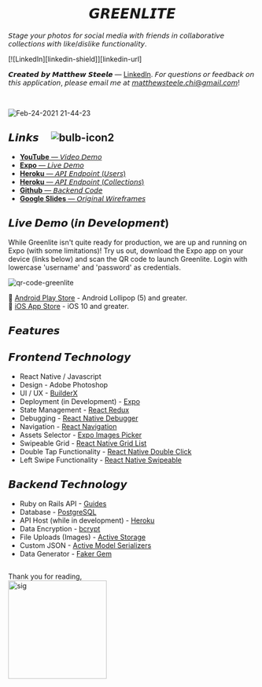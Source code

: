 <div align="center">
	<h1>𝙂𝙍𝙀𝙀𝙉𝙇𝙄𝙏𝙀</h1>
</div>

𝘚𝘵𝘢𝘨𝘦 𝘺𝘰𝘶𝘳 𝘱𝘩𝘰𝘵𝘰𝘴 𝘧𝘰𝘳 𝘴𝘰𝘤𝘪𝘢𝘭 𝘮𝘦𝘥𝘪𝘢 𝘸𝘪𝘵𝘩 𝘧𝘳𝘪𝘦𝘯𝘥𝘴 𝘪𝘯 𝘤𝘰𝘭𝘭𝘢𝘣𝘰𝘳𝘢𝘵𝘪𝘷𝘦 𝘤𝘰𝘭𝘭𝘦𝘤𝘵𝘪𝘰𝘯𝘴 𝘸𝘪𝘵𝘩 𝘭𝘪𝘬𝘦/𝘥𝘪𝘴𝘭𝘪𝘬𝘦 𝘧𝘶𝘯𝘤𝘵𝘪𝘰𝘯𝘢𝘭𝘪𝘵𝘺.

[![LinkedIn][linkedin-shield]][linkedin-url]

𝘾𝙧𝙚𝙖𝙩𝙚𝙙 𝙗𝙮 𝙈𝙖𝙩𝙩𝙝𝙚𝙬 𝙎𝙩𝙚𝙚𝙡𝙚 — [LinkedIn](https://www.linkedin.com/in/matthewsteeleonline/ "LinkedIn"). 𝘍𝘰𝘳 𝘲𝘶𝘦𝘴𝘵𝘪𝘰𝘯𝘴 𝘰𝘳 𝘧𝘦𝘦𝘥𝘣𝘢𝘤𝘬 𝘰𝘯 𝘵𝘩𝘪𝘴 𝘢𝘱𝘱𝘭𝘪𝘤𝘢𝘵𝘪𝘰𝘯, 𝘱𝘭𝘦𝘢𝘴𝘦 𝘦𝘮𝘢𝘪𝘭 𝘮𝘦 𝘢𝘵 𝘮𝘢𝘵𝘵𝘩𝘦𝘸𝘴𝘵𝘦𝘦𝘭𝘦.𝘤𝘩𝘪@𝘨𝘮𝘢𝘪𝘭.𝘤𝘰𝘮!

<br>

![Feb-24-2021 21-44-23](https://user-images.githubusercontent.com/68616411/109099936-870a7880-76e9-11eb-9379-4e9d01221789.gif)

## 𝙇𝙞𝙣𝙠𝙨 &nbsp; &nbsp; ![bulb-icon2](https://user-images.githubusercontent.com/68616411/109095132-c4b6d380-76e0-11eb-9e0b-1fa3d9ebbc28.png)

- [**YouTube** — 𝘝𝘪𝘥𝘦𝘰 𝘋𝘦𝘮𝘰](https://youtu.be/SDzlYMgTgJo "Video Demo")
- [**Expo** — 𝘓𝘪𝘷𝘦 𝘋𝘦𝘮𝘰](https://expo.io/@thrlstl/projects/Greenlite-v1 "Expo Project")
- [**Heroku** — 𝘈𝘗𝘐 𝘌𝘯𝘥𝘱𝘰𝘪𝘯𝘵 (𝘜𝘴𝘦𝘳𝘴)](https://greenlite-api.herokuapp.com/users "Users")
- [**Heroku** — 𝘈𝘗𝘐 𝘌𝘯𝘥𝘱𝘰𝘪𝘯𝘵 (𝘊𝘰𝘭𝘭𝘦𝘤𝘵𝘪𝘰𝘯𝘴)](https://greenlite-api.herokuapp.com/collections "Collections")
- [**Github** — 𝘉𝘢𝘤𝘬𝘦𝘯𝘥 𝘊𝘰𝘥𝘦](https://expo.io/@thrlstl/projects/Greenlite-v1 "Expo Project")
- [**Google Slides** — 𝘖𝘳𝘪𝘨𝘪𝘯𝘢𝘭 𝘞𝘪𝘳𝘦𝘧𝘳𝘢𝘮𝘦𝘴](https://docs.google.com/presentation/d/1JG9L8HLQq4nwDL0WmymSsAhJ2Arh5Z5SpWQfLKfu8SM/edit#slide=id.ga510280fae_0_111 "Expo Project")

## 𝙇𝙞𝙫𝙚 𝘿𝙚𝙢𝙤 (𝙞𝙣 𝘿𝙚𝙫𝙚𝙡𝙤𝙥𝙢𝙚𝙣𝙩)

While Greenlite isn't quite ready for production, we are up and running on Expo (with some limitations)! Try us out, download the Expo app on your device (links below) and scan the QR code to launch Greenlite. Login with lowercase 'username' and 'password' as credentials.

![qr-code-greenlite](https://user-images.githubusercontent.com/68616411/109096799-d352ba00-76e3-11eb-9052-1fdda6906705.png)

🤖 [Android Play Store](https://play.google.com/store/apps/details?id=host.exp.exponent "Android") - Android Lollipop (5) and greater.  
🍎 [iOS App Store](https://itunes.com/apps/exponent "Apple") - iOS 10 and greater.

## 𝙁𝙚𝙖𝙩𝙪𝙧𝙚𝙨

## 𝙁𝙧𝙤𝙣𝙩𝙚𝙣𝙙 𝙏𝙚𝙘𝙝𝙣𝙤𝙡𝙤𝙜𝙮

- React Native / Javascript
- Design - Adobe Photoshop
- UI / UX - [BuilderX](https://builderx.io/ "BuilderX")
- Deployment (in Development) - [Expo](https://expo.io/ "Expo")
- State Management - [React Redux](https://github.com/reduxjs/react-redux "React Redux")
- Debugging - [React Native Debugger](https://github.com/jhen0409/react-native-debugger "React Native Debugger")
- Navigation - [React Navigation](https://github.com/react-navigation/react-navigation "React Navigation")
- Assets Selector - [Expo Images Picker](https://github.com/natysoz/expo-images-picker "React Navigation")
- Swipeable Grid - [React Native Grid List](https://github.com/gusgard/react-native-grid-list "React Native Grid List")
- Double Tap Functionality - [React Native Double Click](https://github.com/dwicao/react-native-double-click "React Native Double Click")
- Left Swipe Functionality - [React Native Swipeable](https://github.com/jshanson7/react-native-swipeable "React Native Swipeable")

## 𝘽𝙖𝙘𝙠𝙚𝙣𝙙 𝙏𝙚𝙘𝙝𝙣𝙤𝙡𝙤𝙜𝙮

- Ruby on Rails API - [Guides](https://guides.rubyonrails.org/api_app.html "Guides")
- Database - [PostgreSQL](https://www.postgresql.org/ "PostgreSQL")
- API Host (while in development) - [Heroku](https://heroku.com "Heroku")
- Data Encryption - [bcrypt](https://rubygems.org/gems/bcrypt/versions/3.1.12 "bcrypt")
- File Uploads (Images) - [Active Storage](https://guides.rubyonrails.org/v5.2.0/active_storage_overview.html2 "Active Storage")
- Custom JSON - [Active Model Serializers](https://rubygems.org/gems/active_model_serializers/versions/0.10.2 "Active Model Serializers")
- Data Generator - [Faker Gem](https://rubygems.org/gems/faker/versions/1.6.3 "Faker Gem")

##

Thank you for reading,
<br>
<img src="https://user-images.githubusercontent.com/68616411/109108102-80373200-76f8-11eb-9c68-0580b20d1b18.png" alt="sig" width="200"/>
